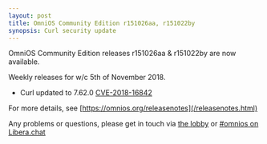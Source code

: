 ```yaml
---
layout: post
title: OmniOS Community Edition r151026aa, r151022by
synopsis: Curl security update
---
```


OmniOS Community Edition releases
r151026aa & r151022by
are now available.

Weekly releases for w/c 5th of November 2018.

* Curl updated to 7.62.0
  [CVE-2018-16842](https://cve.mitre.org/cgi-bin/cvename.cgi?name=2018-16842)

For more details, see [https://omnios.org/releasenotes](/releasenotes.html)

Any problems or questions, please get in touch via
[the lobby](https://gitter.im/omniosorg/Lobby) or
[#omnios on Libera.chat](https://kiwiirc.com/nextclient/#ircs://irc.libera.chat/#omnios)

